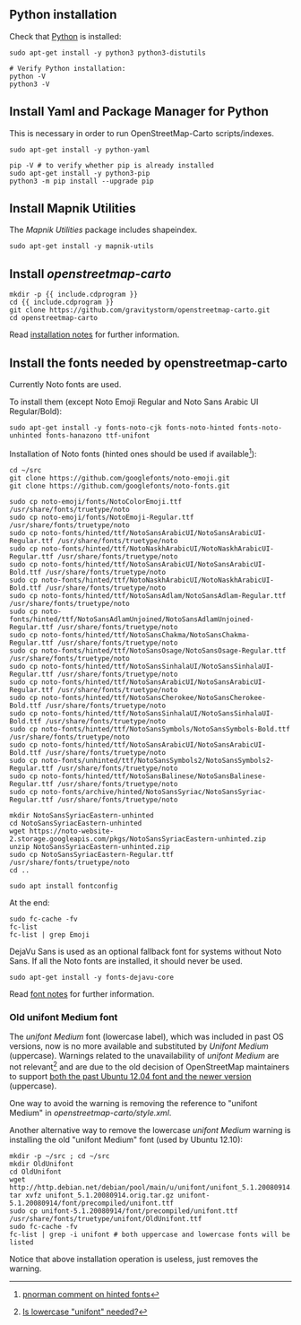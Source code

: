 ## Python installation

Check that [Python](https://www.python.org/) is installed:

```shell
sudo apt-get install -y python3 python3-distutils

# Verify Python installation:
python -V
python3 -V
```

## Install Yaml and Package Manager for Python

This is necessary in order to run OpenStreetMap-Carto scripts/indexes.

```shell
sudo apt-get install -y python-yaml

pip -V # to verify whether pip is already installed
sudo apt-get install -y python3-pip
python3 -m pip install --upgrade pip
```

## Install Mapnik Utilities

The *Mapnik Utilities* package includes shapeindex.

```shell
sudo apt-get install -y mapnik-utils
```

## Install *openstreetmap-carto*

```shell
mkdir -p {{ include.cdprogram }}
cd {{ include.cdprogram }}
git clone https://github.com/gravitystorm/openstreetmap-carto.git
cd openstreetmap-carto
```

Read [installation notes](https://github.com/gravitystorm/openstreetmap-carto/blob/master/INSTALL.md) for further information.

## Install the fonts needed by openstreetmap-carto

Currently Noto fonts are used.

To install them (except Noto Emoji Regular and Noto Sans Arabic UI Regular/Bold):

```shell
sudo apt-get install -y fonts-noto-cjk fonts-noto-hinted fonts-noto-unhinted fonts-hanazono ttf-unifont
```

Installation of Noto fonts (hinted ones should be used if available[^71]):

```shell
cd ~/src
git clone https://github.com/googlefonts/noto-emoji.git
git clone https://github.com/googlefonts/noto-fonts.git

sudo cp noto-emoji/fonts/NotoColorEmoji.ttf /usr/share/fonts/truetype/noto
sudo cp noto-emoji/fonts/NotoEmoji-Regular.ttf /usr/share/fonts/truetype/noto
sudo cp noto-fonts/hinted/ttf/NotoSansArabicUI/NotoSansArabicUI-Regular.ttf /usr/share/fonts/truetype/noto
sudo cp noto-fonts/hinted/ttf/NotoNaskhArabicUI/NotoNaskhArabicUI-Regular.ttf /usr/share/fonts/truetype/noto
sudo cp noto-fonts/hinted/ttf/NotoSansArabicUI/NotoSansArabicUI-Bold.ttf /usr/share/fonts/truetype/noto
sudo cp noto-fonts/hinted/ttf/NotoNaskhArabicUI/NotoNaskhArabicUI-Bold.ttf /usr/share/fonts/truetype/noto
sudo cp noto-fonts/hinted/ttf/NotoSansAdlam/NotoSansAdlam-Regular.ttf /usr/share/fonts/truetype/noto
sudo cp noto-fonts/hinted/ttf/NotoSansAdlamUnjoined/NotoSansAdlamUnjoined-Regular.ttf /usr/share/fonts/truetype/noto
sudo cp noto-fonts/hinted/ttf/NotoSansChakma/NotoSansChakma-Regular.ttf /usr/share/fonts/truetype/noto
sudo cp noto-fonts/hinted/ttf/NotoSansOsage/NotoSansOsage-Regular.ttf /usr/share/fonts/truetype/noto
sudo cp noto-fonts/hinted/ttf/NotoSansSinhalaUI/NotoSansSinhalaUI-Regular.ttf /usr/share/fonts/truetype/noto
sudo cp noto-fonts/hinted/ttf/NotoSansArabicUI/NotoSansArabicUI-Regular.ttf /usr/share/fonts/truetype/noto
sudo cp noto-fonts/hinted/ttf/NotoSansCherokee/NotoSansCherokee-Bold.ttf /usr/share/fonts/truetype/noto
sudo cp noto-fonts/hinted/ttf/NotoSansSinhalaUI/NotoSansSinhalaUI-Bold.ttf /usr/share/fonts/truetype/noto
sudo cp noto-fonts/hinted/ttf/NotoSansSymbols/NotoSansSymbols-Bold.ttf /usr/share/fonts/truetype/noto
sudo cp noto-fonts/hinted/ttf/NotoSansArabicUI/NotoSansArabicUI-Bold.ttf /usr/share/fonts/truetype/noto
sudo cp noto-fonts/unhinted/ttf/NotoSansSymbols2/NotoSansSymbols2-Regular.ttf /usr/share/fonts/truetype/noto
sudo cp noto-fonts/hinted/ttf/NotoSansBalinese/NotoSansBalinese-Regular.ttf /usr/share/fonts/truetype/noto
sudo cp noto-fonts/archive/hinted/NotoSansSyriac/NotoSansSyriac-Regular.ttf /usr/share/fonts/truetype/noto

mkdir NotoSansSyriacEastern-unhinted
cd NotoSansSyriacEastern-unhinted
wget https://noto-website-2.storage.googleapis.com/pkgs/NotoSansSyriacEastern-unhinted.zip
unzip NotoSansSyriacEastern-unhinted.zip
sudo cp NotoSansSyriacEastern-Regular.ttf /usr/share/fonts/truetype/noto
cd ..

sudo apt install fontconfig
```

At the end:

```shell
sudo fc-cache -fv
fc-list
fc-list | grep Emoji
```

DejaVu Sans is used as an optional fallback font for systems without Noto Sans. If all the Noto fonts are installed, it should never be used.

```shell
sudo apt-get install -y fonts-dejavu-core
```

Read [font notes](https://github.com/gravitystorm/openstreetmap-carto/blob/master/INSTALL.md#fonts) for further information.

### Old unifont Medium font

The *unifont Medium* font (lowercase label), which was included in past OS versions, now is no more available and substituted by *Unifont Medium* (uppercase). Warnings related to the unavailability of *unifont Medium* are not relevant[^72] and are due to the old decision of OpenStreetMap maintainers to support [both the past Ubuntu 12.04 font and the newer version](https://github.com/gravitystorm/openstreetmap-carto/pull/429) (uppercase).

One way to avoid the warning is removing the reference to "unifont Medium" in *openstreetmap-carto/style.xml*.

Another alternative way to remove the lowercase *unifont Medium* warning is installing the old "unifont Medium" font (used by Ubuntu 12.10):

```shell
mkdir -p ~/src ; cd ~/src
mkdir OldUnifont
cd OldUnifont
wget http://http.debian.net/debian/pool/main/u/unifont/unifont_5.1.20080914.orig.tar.gz
tar xvfz unifont_5.1.20080914.orig.tar.gz unifont-5.1.20080914/font/precompiled/unifont.ttf
sudo cp unifont-5.1.20080914/font/precompiled/unifont.ttf /usr/share/fonts/truetype/unifont/OldUnifont.ttf
sudo fc-cache -fv
fc-list | grep -i unifont # both uppercase and lowercase fonts will be listed
```

Notice that above installation operation is useless, just removes the warning.

[^71]: [pnorman comment on hinted fonts](https://github.com/gravitystorm/openstreetmap-carto/issues/2402#issuecomment-252496456)
[^72]: [Is lowercase "unifont" needed?](https://github.com/gravitystorm/openstreetmap-carto/issues/2924)
